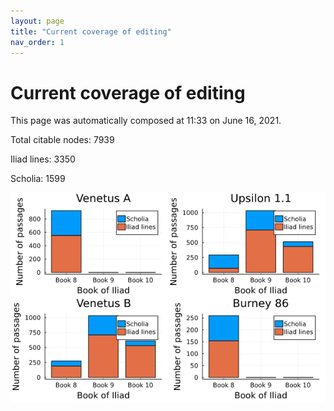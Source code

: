 ```yaml
---
layout: page
title: "Current coverage of editing"
nav_order: 1
---
```



# Current coverage of editing

This page was automatically composed at 11:33 on June 16, 2021.

Total citable nodes: 7939

Iliad lines: 3350

Scholia: 1599

![Summary of coverage](./coverage.png)